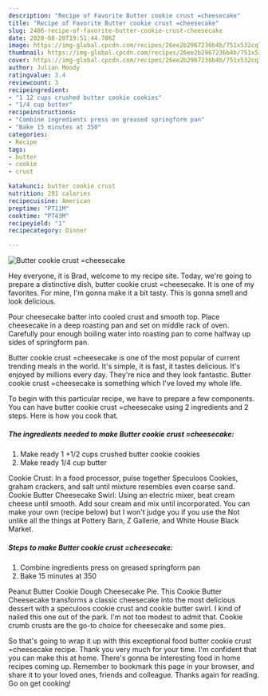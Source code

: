 ```yaml
---
description: "Recipe of Favorite Butter cookie crust =cheesecake"
title: "Recipe of Favorite Butter cookie crust =cheesecake"
slug: 2486-recipe-of-favorite-butter-cookie-crust-cheesecake
date: 2020-08-20T19:51:44.706Z
image: https://img-global.cpcdn.com/recipes/26ee2b2967236b4b/751x532cq70/butter-cookie-crust-cheesecake-recipe-main-photo.jpg
thumbnail: https://img-global.cpcdn.com/recipes/26ee2b2967236b4b/751x532cq70/butter-cookie-crust-cheesecake-recipe-main-photo.jpg
cover: https://img-global.cpcdn.com/recipes/26ee2b2967236b4b/751x532cq70/butter-cookie-crust-cheesecake-recipe-main-photo.jpg
author: Julian Moody
ratingvalue: 3.4
reviewcount: 3
recipeingredient:
- "1 12 cups crushed butter cookie cookies"
- "1/4 cup butter"
recipeinstructions:
- "Combine ingredients press on greased springform pan"
- "Bake 15 minutes at 350"
categories:
- Recipe
tags:
- butter
- cookie
- crust

katakunci: butter cookie crust 
nutrition: 291 calories
recipecuisine: American
preptime: "PT11M"
cooktime: "PT43M"
recipeyield: "1"
recipecategory: Dinner

---
```



![Butter cookie crust =cheesecake](https://img-global.cpcdn.com/recipes/26ee2b2967236b4b/751x532cq70/butter-cookie-crust-cheesecake-recipe-main-photo.jpg)

Hey everyone, it is Brad, welcome to my recipe site. Today, we're going to prepare a distinctive dish, butter cookie crust =cheesecake. It is one of my favorites. For mine, I'm gonna make it a bit tasty. This is gonna smell and look delicious.

Pour cheesecake batter into cooled crust and smooth top. Place cheesecake in a deep roasting pan and set on middle rack of oven. Carefully pour enough boiling water into roasting pan to come halfway up sides of springform pan.

Butter cookie crust =cheesecake is one of the most popular of current trending meals in the world. It's simple, it is fast, it tastes delicious. It's enjoyed by millions every day. They're nice and they look fantastic. Butter cookie crust =cheesecake is something which I've loved my whole life.


To begin with this particular recipe, we have to prepare a few components. You can have butter cookie crust =cheesecake using 2 ingredients and 2 steps. Here is how you cook that.

<!--inarticleads1-->

##### The ingredients needed to make Butter cookie crust =cheesecake:

1. Make ready 1 +1/2 cups crushed butter cookie cookies
1. Make ready 1/4 cup butter


Cookie Crust: In a food processor, pulse together Speculoos Cookies, graham crackers, and salt until mixture resembles even coarse sand. Cookie Butter Cheesecake Swirl: Using an electric mixer, beat cream cheese until smooth. Add sour cream and mix until incorporated. You can make your own (recipe below) but I won&#39;t judge you if you use the Not unlike all the things at Pottery Barn, Z Gallerie, and White House Black Market. 

<!--inarticleads2-->

##### Steps to make Butter cookie crust =cheesecake:

1. Combine ingredients press on greased springform pan
1. Bake 15 minutes at 350


Peanut Butter Cookie Dough Cheesecake Pie. This Cookie Butter Cheesecake transforms a classic cheesecake into the most delicious dessert with a speculoos cookie crust and cookie butter swirl. I kind of nailed this one out of the park. I&#39;m not too modest to admit that. Cookie crumb crusts are the go-to choice for cheesecake and some pies. 

So that's going to wrap it up with this exceptional food butter cookie crust =cheesecake recipe. Thank you very much for your time. I'm confident that you can make this at home. There's gonna be interesting food in home recipes coming up. Remember to bookmark this page in your browser, and share it to your loved ones, friends and colleague. Thanks again for reading. Go on get cooking!
